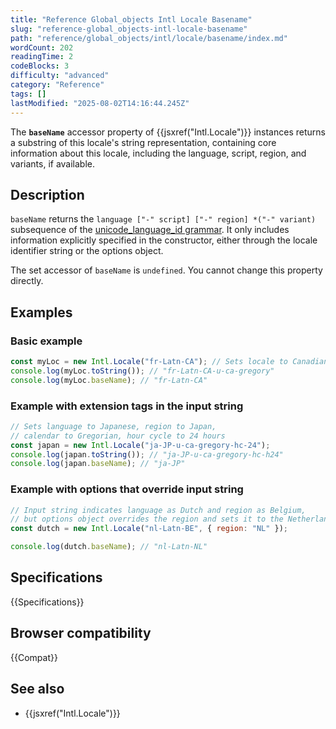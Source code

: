 ```yaml
---
title: "Reference Global_objects Intl Locale Basename"
slug: "reference-global_objects-intl-locale-basename"
path: "reference/global_objects/intl/locale/basename/index.md"
wordCount: 202
readingTime: 2
codeBlocks: 3
difficulty: "advanced"
category: "Reference"
tags: []
lastModified: "2025-08-02T14:16:44.245Z"
---
```



The **`baseName`** accessor property of {{jsxref("Intl.Locale")}} instances returns a substring of this locale's string representation, containing core information about this locale, including the language, script, region, and variants, if available.

## Description

`baseName` returns the `language ["-" script] ["-" region] *("-" variant)` subsequence of the [unicode_language_id grammar](https://www.unicode.org/reports/tr35/#Identifiers). It only includes information explicitly specified in the constructor, either through the locale identifier string or the options object.

The set accessor of `baseName` is `undefined`. You cannot change this property directly.

## Examples

### Basic example

```js
const myLoc = new Intl.Locale("fr-Latn-CA"); // Sets locale to Canadian French
console.log(myLoc.toString()); // "fr-Latn-CA-u-ca-gregory"
console.log(myLoc.baseName); // "fr-Latn-CA"
```

### Example with extension tags in the input string

```js
// Sets language to Japanese, region to Japan,
// calendar to Gregorian, hour cycle to 24 hours
const japan = new Intl.Locale("ja-JP-u-ca-gregory-hc-24");
console.log(japan.toString()); // "ja-JP-u-ca-gregory-hc-h24"
console.log(japan.baseName); // "ja-JP"
```

### Example with options that override input string

```js
// Input string indicates language as Dutch and region as Belgium,
// but options object overrides the region and sets it to the Netherlands
const dutch = new Intl.Locale("nl-Latn-BE", { region: "NL" });

console.log(dutch.baseName); // "nl-Latn-NL"
```

## Specifications

{{Specifications}}

## Browser compatibility

{{Compat}}

## See also

- {{jsxref("Intl.Locale")}}
